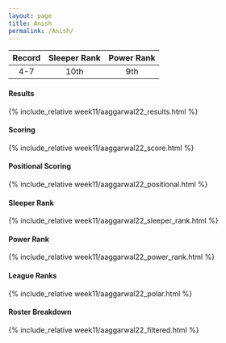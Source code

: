 ```yaml
---
layout: page
title: Anish
permalink: /Anish/
---
```


Record | Sleeper Rank | Power Rank               
:--: | :--: | :--:
4-7 | 10th | 9th   

#### Results
{% include_relative week11/aaggarwal22_results.html %}

#### Scoring
{% include_relative week11/aaggarwal22_score.html %}

#### Positional Scoring
{% include_relative week11/aaggarwal22_positional.html %}

#### Sleeper Rank
{% include_relative week11/aaggarwal22_sleeper_rank.html %}

#### Power Rank
{% include_relative week11/aaggarwal22_power_rank.html %}

#### League Ranks
{% include_relative week11/aaggarwal22_polar.html %}

#### Roster Breakdown
{% include_relative week11/aaggarwal22_filtered.html %}
